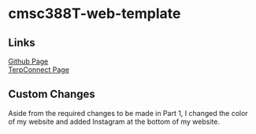 # cmsc388T-web-template

## Links
[Github Page](https://andrewl1417.github.io/cmsc389T-web-template/)
<br>
[TerpConnect Page](https://terpconnect.umd.edu/~aliu1213/cmsc389T-web-template)

## Custom Changes
Aside from the required changes to be made in Part 1, I changed the color of my website and added Instagram at the bottom of my website.
